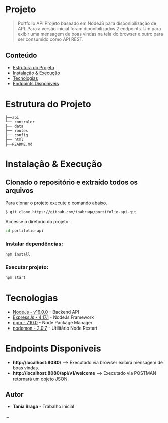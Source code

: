 # Projeto
> Portfolio API
Projeto baseado em NodeJS para disponibilização de API.
Para a versão inicial foram diponibilizados 2 endpoints. Um para exibir uma mensagem de boas vindas na tela do browser e outro para ser consumido como API REST.


## Conteúdo
* [Estrutura do Projeto](#project-structure)
* [Instalação & Execução](#install)
* [Tecnologias](#technologies)
* [Endpoints Disponiveis](#endpoints)


# Estrutura do Projeto
```
├──api
└── controler
├── data
├── routes
├── config
├── html
├──README.md
```

# Instalação & Execução
## Clonado o repositório e extraído todos os arquivos

Para clonar o projeto execute o comando abaixo.

```sh
$ git clone https://github.com/tnabraga/portifolio-api.git
```

Accesse o diretório do projeto:
```sh
cd portifolio-api
```

### Instalar dependências:

```sh
npm install
```

### Executar projeto:

```sh
npm start
```
# Tecnologias
* [NodeJs - v16.0.0](https://nodejs.org/en/) - Backend API
* [ExpressJs - 4.17.1](https://expressjs.com) - NodeJs Framework
* [npm - 7.10.0](https://nodejs.org/en/) - Node Package Manager
* [nodemon - 2.0.7](https://www.npmjs.com/package/nodemon) - Utilitário Node Restart 


# Endpoints Disponiveis
* **http://localhost:8080/** --> Executado via browser exibirá mensagem de boas vindas.
* **http://localhost:8080/api/v1/welcome** --> Executado via POSTMAN retornará um objeto JSON.

## Autor
* **Tania Braga** - Trabalho inicial

...